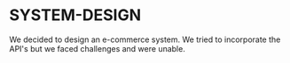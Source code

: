 # SYSTEM-DESIGN
We decided to design an e-commerce system.
We tried to incorporate the API's but we faced challenges and were unable.
